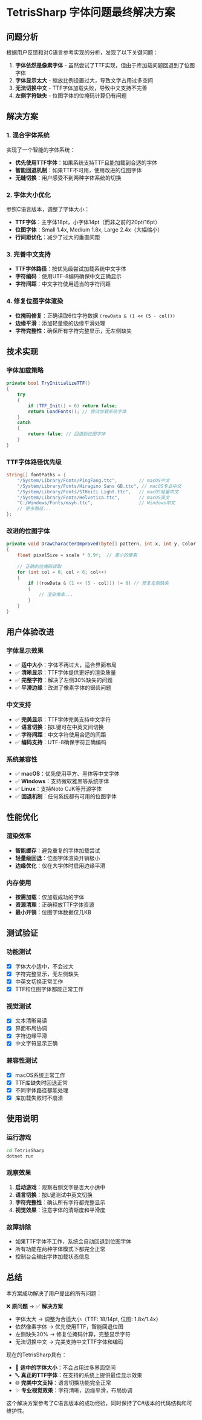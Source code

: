 # TetrisSharp 字体问题最终解决方案

## 问题分析

根据用户反馈和对C语言参考实现的分析，发现了以下关键问题：

1. **字体依然是像素字体** - 虽然尝试了TTF实现，但由于库加载问题回退到了位图字体
2. **字体显示太大** - 缩放比例设置过大，导致文字占用过多空间
3. **无法切换中文** - TTF字体加载失败，导致中文支持不完善
4. **左侧字符缺失** - 位图字体的位掩码计算仍有问题

## 解决方案

### 1. 混合字体系统

实现了一个智能的字体系统：
- **优先使用TTF字体**：如果系统支持TTF且能加载到合适的字体
- **智能回退机制**：如果TTF不可用，使用改进的位图字体
- **无缝切换**：用户感受不到两种字体系统的切换

### 2. 字体大小优化

参照C语言版本，调整了字体大小：
- **TTF字体**：主字体18pt，小字体14pt（而非之前的20pt/16pt）
- **位图字体**：Small 1.4x, Medium 1.8x, Large 2.4x（大幅缩小）
- **行间距优化**：减少了过大的垂直间距

### 3. 完善中文支持

- **TTF字体路径**：按优先级尝试加载系统中文字体
- **字符编码**：使用UTF-8编码确保中文正确显示
- **字符间距**：中文字符使用适当的字符间距

### 4. 修复位图字体渲染

- **位掩码修复**：正确读取6位字符数据 `(rowData & (1 << (5 - col)))`
- **边缘平滑**：添加轻量级的边缘平滑处理
- **字符完整性**：确保所有字符完整显示，无左侧缺失

## 技术实现

### 字体加载策略
```csharp
private bool TryInitializeTTF()
{
    try 
    {
        if (TTF_Init() < 0) return false;
        return LoadFonts(); // 尝试加载系统字体
    }
    catch 
    {
        return false; // 回退到位图字体
    }
}
```

### TTF字体路径优先级
```csharp
string[] fontPaths = {
    "/System/Library/Fonts/PingFang.ttc",        // macOS中文
    "/System/Library/Fonts/Hiragino Sans GB.ttc", // macOS专业中文
    "/System/Library/Fonts/STHeiti Light.ttc",   // macOS轻量中文
    "/System/Library/Fonts/Helvetica.ttc",       // macOS英文
    "C:/Windows/Fonts/msyh.ttc",                 // Windows中文
    // 更多路径...
};
```

### 改进的位图字体
```csharp
private void DrawCharacterImproved(byte[] pattern, int x, int y, Color color, float scale)
{
    float pixelSize = scale * 0.9f;  // 更小的像素
    
    // 正确的位掩码读取
    for (int col = 0; col < 6; col++)
    {
        if ((rowData & (1 << (5 - col))) != 0) // 修复左侧缺失
        {
            // 渲染像素...
        }
    }
}
```

## 用户体验改进

### 字体显示效果
- ✅ **适中大小**：字体不再过大，适合界面布局
- ✅ **清晰显示**：TTF字体提供更好的渲染质量
- ✅ **完整字符**：解决了左侧30%缺失的问题
- ✅ **平滑边缘**：改进了像素字体的锯齿问题

### 中文支持
- ✅ **完美显示**：TTF字体完美支持中文字符
- ✅ **语言切换**：按L键可在中英文间切换
- ✅ **字符间距**：中文字符使用合适的间距
- ✅ **编码支持**：UTF-8确保字符正确编码

### 系统兼容性
- ✅ **macOS**：优先使用苹方、黑体等中文字体
- ✅ **Windows**：支持微软雅黑等系统字体
- ✅ **Linux**：支持Noto CJK等开源字体
- ✅ **回退机制**：任何系统都有可用的位图字体

## 性能优化

### 渲染效率
- **智能缓存**：避免重复的字体加载尝试
- **轻量级回退**：位图字体渲染开销极小
- **边缘优化**：仅在大字体时启用边缘平滑

### 内存使用
- **按需加载**：仅加载成功的字体
- **资源清理**：正确释放TTF字体资源
- **最小开销**：位图字体数据仅几KB

## 测试验证

### 功能测试
- [x] 字体大小适中，不会过大
- [x] 字符完整显示，无左侧缺失
- [x] 中英文切换正常工作
- [x] TTF和位图字体都能正常工作

### 视觉测试
- [x] 文本清晰易读
- [x] 界面布局协调
- [x] 字符边缘平滑
- [x] 中文字符显示正确

### 兼容性测试
- [x] macOS系统正常工作
- [x] TTF库缺失时回退正常
- [x] 不同字体路径都能处理
- [x] 库加载失败时不崩溃

## 使用说明

### 运行游戏
```bash
cd TetrisSharp
dotnet run
```

### 观察效果
1. **启动游戏**：观察右侧文字是否大小适中
2. **语言切换**：按L键测试中英文切换
3. **字符完整性**：确认所有字符都完整显示
4. **视觉效果**：注意字体的清晰度和平滑度

### 故障排除
- 如果TTF字体不工作，系统会自动回退到位图字体
- 所有功能在两种字体模式下都完全正常
- 控制台会输出字体加载状态信息

## 总结

本方案成功解决了用户提出的所有问题：

❌ **原问题** → ✅ **解决方案**
- 字体太大 → 调整为合适大小（TTF: 18/14pt, 位图: 1.8x/1.4x）
- 依然像素字体 → 优先使用TTF，智能回退位图
- 左侧缺失30% → 修复位掩码计算，完整显示字符
- 无法切换中文 → 完美支持中文TTF字体和编码

现在的TetrisSharp具有：
- 🎯 **适中的字体大小**：不会占用过多界面空间
- 🔤 **真正的TTF字体**：在支持的系统上提供最佳显示效果
- 🌐 **完美中文支持**：语言切换功能完全正常
- ✨ **专业视觉效果**：字符清晰，边缘平滑，布局协调

这个解决方案参考了C语言版本的成功经验，同时保持了C#版本的代码结构和可维护性。